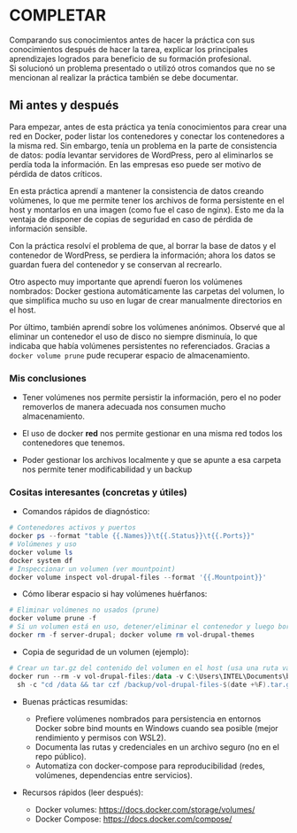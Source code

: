 # COMPLETAR  
Comparando sus conocimientos antes de hacer la práctica con sus conocimientos después de hacer la tarea, explicar los principales aprendizajes logrados para beneficio de su formación profesional.  
Si solucionó un problema presentado o utilizó otros comandos que no se mencionan al realizar la práctica también se debe documentar.

## Mi antes y después

Para empezar, antes de esta práctica ya tenía conocimientos para crear una red en Docker, poder listar los contenedores y conectar los contenedores a la misma red. Sin embargo, tenía un problema en la parte de consistencia de datos: podía levantar servidores de WordPress, pero al eliminarlos se perdía toda la información. En las empresas eso puede ser motivo de pérdida de datos críticos.

En esta práctica aprendí a mantener la consistencia de datos creando volúmenes, lo que me permite tener los archivos de forma persistente en el host y montarlos en una imagen (como fue el caso de nginx). Esto me da la ventaja de disponer de copias de seguridad en caso de pérdida de información sensible.

Con la práctica resolví el problema de que, al borrar la base de datos y el contenedor de WordPress, se perdiera la información; ahora los datos se guardan fuera del contenedor y se conservan al recrearlo.

Otro aspecto muy importante que aprendí fueron los volúmenes nombrados: Docker gestiona automáticamente las carpetas del volumen, lo que simplifica mucho su uso en lugar de crear manualmente directorios en el host.

Por último, también aprendí sobre los volúmenes anónimos. Observé que al eliminar un contenedor el uso de disco no siempre disminuía, lo que indicaba que había volúmenes persistentes no referenciados. Gracias a `docker volume prune` pude recuperar espacio de almacenamiento.

### Mis conclusiones

- Tener volúmenes nos permite persistir la información, pero el no poder removerlos de manera adecuada nos consumen mucho almacenamiento.

- El uso de docker **red** nos permite gestionar en una misma red todos los contenedores que tenemos.

- Poder gestionar los archivos localmente y que se apunte a esa carpeta nos permite tener modificabilidad y un backup

### Cositas interesantes (concretas y útiles)

- Comandos rápidos de diagnóstico:

```powershell
# Contenedores activos y puertos
docker ps --format "table {{.Names}}\t{{.Status}}\t{{.Ports}}"
# Volúmenes y uso
docker volume ls
docker system df
# Inspeccionar un volumen (ver mountpoint)
docker volume inspect vol-drupal-files --format '{{.Mountpoint}}'
```

- Cómo liberar espacio si hay volúmenes huérfanos:

```powershell
# Eliminar volúmenes no usados (prune)
docker volume prune -f
# Si un volumen está en uso, detener/eliminar el contenedor y luego borrar:
docker rm -f server-drupal; docker volume rm vol-drupal-themes
```

- Copia de seguridad de un volumen (ejemplo):

```powershell
# Crear un tar.gz del contenido del volumen en el host (usa una ruta válida en el host)
docker run --rm -v vol-drupal-files:/data -v C:\Users\INTEL\Documents\backup:/backup alpine \
  sh -c "cd /data && tar czf /backup/vol-drupal-files-$(date +%F).tar.gz ."
```

- Buenas prácticas resumidas:
  - Prefiere volúmenes nombrados para persistencia en entornos Docker sobre bind mounts en Windows cuando sea posible (mejor rendimiento y permisos con WSL2).
  - Documenta las rutas y credenciales en un archivo seguro (no en el repo público).
  - Automatiza con docker-compose para reproducibilidad (redes, volúmenes, dependencias entre servicios).

- Recursos rápidos (leer después):
  - Docker volumes: https://docs.docker.com/storage/volumes/
  - Docker Compose: https://docs.docker.com/compose/
